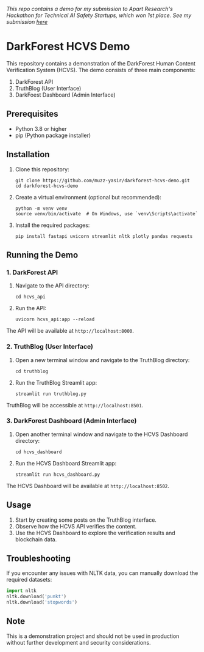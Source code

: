 *This repo contains a demo for my submission to Apart Research's Hackathon for Technical AI Safety Startups, which won 1st place. See my submission [here]([url](https://www.apartresearch.com/project/darkforest---defending-the-authentic-and-humane-web))*

# DarkForest HCVS Demo

This repository contains a demonstration of the DarkForest Human Content Verification System (HCVS). The demo consists of three main components:

1. DarkForest API
2. TruthBlog (User Interface)
3. DarkFoest Dashboard (Admin Interface)

## Prerequisites

- Python 3.8 or higher
- pip (Python package installer)

## Installation

1. Clone this repository:
   ```
   git clone https://github.com/muzz-yasir/darkforest-hcvs-demo.git
   cd darkforest-hcvs-demo
   ```

2. Create a virtual environment (optional but recommended):
   ```
   python -m venv venv
   source venv/bin/activate  # On Windows, use `venv\Scripts\activate`
   ```

3. Install the required packages:
   ```
   pip install fastapi uvicorn streamlit nltk plotly pandas requests
   ```

## Running the Demo

### 1. DarkForest API

1. Navigate to the API directory:
   ```
   cd hcvs_api
   ```

2. Run the API:
   ```
   uvicorn hcvs_api:app --reload
   ```

The API will be available at `http://localhost:8000`.

### 2. TruthBlog (User Interface)

1. Open a new terminal window and navigate to the TruthBlog directory:
   ```
   cd truthblog
   ```

2. Run the TruthBlog Streamlit app:
   ```
   streamlit run truthblog.py
   ```

TruthBlog will be accessible at `http://localhost:8501`.

### 3. DarkForest Dashboard (Admin Interface)

1. Open another terminal window and navigate to the HCVS Dashboard directory:
   ```
   cd hcvs_dashboard
   ```

2. Run the HCVS Dashboard Streamlit app:
   ```
   streamlit run hcvs_dashboard.py
   ```

The HCVS Dashboard will be available at `http://localhost:8502`.

## Usage

1. Start by creating some posts on the TruthBlog interface.
2. Observe how the HCVS API verifies the content.
3. Use the HCVS Dashboard to explore the verification results and blockchain data.

## Troubleshooting

If you encounter any issues with NLTK data, you can manually download the required datasets:

```python
import nltk
nltk.download('punkt')
nltk.download('stopwords')
```

## Note

This is a demonstration project and should not be used in production without further development and security considerations.


